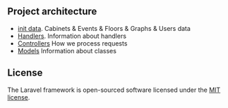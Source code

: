 ## Project architecture  

- [init data](https://github.com/NikolayZakharevich/hack-the-sea-hackathon/tree/master/backend/app/src). Cabinets & Events & Floors & Graphs & Users data
- [Handlers](https://github.com/NikolayZakharevich/hack-the-sea-hackathon/blob/master/backend/routes/api.php). Information about handlers
- [Controllers](https://github.com/NikolayZakharevich/hack-the-sea-hackathon/tree/master/backend/app/Http/Controllers/Api/V1) How we process requests
- [Models](https://github.com/NikolayZakharevich/hack-the-sea-hackathon/tree/master/backend/app/Models) Information about classes

## License

The Laravel framework is open-sourced software licensed under the [MIT license](https://opensource.org/licenses/MIT).
